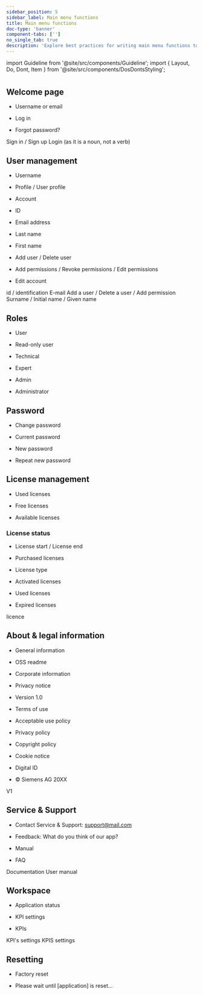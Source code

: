 ```yaml
---
sidebar_position: 5
sidebar_label: Main menu functions
title: Main menu functions
doc-type: 'banner'
component-tabs: ['']
no_single_tab: true
description: 'Explore best practices for writing main menu functions to ensure intuitive navigation. This section provides tips on how to label and organize menu items so users can easily find what they need.'
---
```


import Guideline from '@site/src/components/Guideline';
import { Layout, Do, Dont, Item } from '@site/src/components/DosDontsStyling';

#

## Welcome page

- Username or email

- Log in

- Forgot password?

<Layout>
  <Dont>
    <Item>Sign in / Sign up</Item>
    <Item>Login (as it is a noun, not a verb)</Item>
  </Dont>
</Layout>

## User management

- Username

- Profile / User profile

- Account

- ID

- Email address

- Last name

- First name

- Add user / Delete user

- Add permissions / Revoke permissions / Edit permissions

- Edit account

<Layout>
  <Dont>
    <Item>id / identification</Item>
    <Item>E-mail</Item>
    <Item>Add a user / Delete a user / Add permission</Item>
    <Item>Surname / Initial name / Given name</Item>
  </Dont>
</Layout>

## Roles

- User

- Read-only user

- Technical

- Expert

- Admin

- Administrator

## Password

- Change password

- Current password

- New password

- Repeat new password

## License management

- Used licenses

- Free licenses

- Available licenses

### License status

- License start / License end

- Purchased licenses

- License type

- Activated licenses

- Used licenses

- Expired licenses

<Layout>
  <Dont>
    <Item>licence</Item>
  </Dont>
</Layout>

## About & legal information

- General information

- OSS readme

- Corporate information

- Privacy notice

- Version 1.0

- Terms of use

- Acceptable use policy

- Privacy policy

- Copyright policy

- Cookie notice

- Digital ID

- © Siemens AG 20XX

<Layout>
  <Dont>
    <Item>V1</Item>
  </Dont>
</Layout>

## Service & Support

- Contact Service & Support: support@mail.com

- Feedback: What do you think of our app?

- Manual

- FAQ

<Layout>
  <Dont>
    <Item>Documentation</Item>
    <Item>User manual</Item>
  </Dont>
</Layout>

## Workspace

- Application status

- KPI settings

- KPIs

<Layout>
  <Dont>
    <Item>KPI's settings</Item>
    <Item>KPIS settings</Item>
  </Dont>
</Layout>

## Resetting

- Factory reset

- Please wait until [application] is reset…
